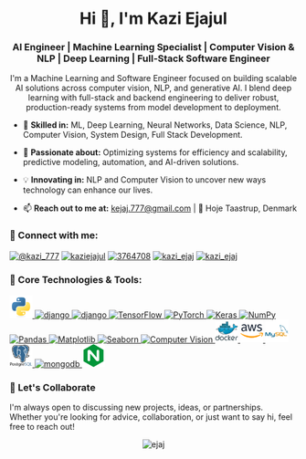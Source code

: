 <h1 align="center">Hi 👋, I'm Kazi Ejajul</h1>
<h3 align="center">AI Engineer | Machine Learning Specialist | Computer Vision & NLP | Deep Learning | Full-Stack Software Engineer</h3>

<p align="center">
I'm a Machine Learning and Software Engineer focused on building scalable AI solutions across computer vision, NLP, and generative AI. I blend deep learning with full-stack and backend engineering to deliver robust, production-ready systems from model development to deployment.
</p>

- 🧠 **Skilled in:** ML, Deep Learning, Neural Networks, Data Science, NLP, Computer Vision, System Design, Full Stack Development.
- 🚀 **Passionate about:** Optimizing systems for efficiency and scalability, predictive modeling, automation, and AI-driven solutions.
- 💡 **Innovating in:** NLP and Computer Vision to uncover new ways technology can enhance our lives.

- 📫 **Reach out to me at:** kejaj.777@gmail.com | 📍 Hoje Taastrup, Denmark


<h3 align="left">🌟 Connect with me:</h3>
<p align="left">
<a href="https://twitter.com/@kazi_777" target="blank"><img align="center" src="https://raw.githubusercontent.com/rahuldkjain/github-profile-readme-generator/master/src/images/icons/Social/twitter.svg" alt="@kazi_777" height="30" width="40" /></a>
<a href="https://linkedin.com/in/kaziejajul" target="blank"><img align="center" src="https://raw.githubusercontent.com/rahuldkjain/github-profile-readme-generator/master/src/images/icons/Social/linked-in-alt.svg" alt="kaziejajul" height="30" width="40" /></a>
<a href="https://stackoverflow.com/users/3764708" target="blank"><img align="center" src="https://raw.githubusercontent.com/rahuldkjain/github-profile-readme-generator/master/src/images/icons/Social/stack-overflow.svg" alt="3764708" height="30" width="40" /></a>
<a href="https://www.hackerrank.com/kazi_ejaj" target="blank"><img align="center" src="https://raw.githubusercontent.com/rahuldkjain/github-profile-readme-generator/master/src/images/icons/Social/hackerrank.svg" alt="kazi_ejaj" height="30" width="40" /></a>
<a href="https://www.leetcode.com/kazi_ejaj" target="blank"><img align="center" src="https://raw.githubusercontent.com/rahuldkjain/github-profile-readme-generator/master/src/images/icons/Social/leet-code.svg" alt="kazi_ejaj" height="30" width="40" /></a>
</p>

<h3 align="left">💼 Core Technologies & Tools:</h3>
<p align="left">
  <a href="https://www.python.org" target="_blank" rel="noreferrer"> <img src="https://raw.githubusercontent.com/devicons/devicon/master/icons/python/python-original.svg" alt="python" width="40" height="40"/> </a>
  <a href="https://fastapi.tiangolo.com/" target="_blank" rel="noreferrer"> <img src="https://static.djangoproject.com/img/logo-django.42234b631760.svg" alt="django" width="40" height="40"/> </a>
  <a href="https://www.djangoproject.com/" target="_blank" rel="noreferrer"> <img src="https://fastapi.tiangolo.com/img/logo-margin/logo-teal.png" alt="django" width="40" height="40"/> </a>
  <a href="https://www.tensorflow.org" target="_blank" rel="noreferrer"> <img src="https://www.vectorlogo.zone/logos/tensorflow/tensorflow-icon.svg" alt="TensorFlow" width="40" height="40"/> </a>
  <a href="https://pytorch.org" target="_blank" rel="noreferrer">
    <img src="https://www.vectorlogo.zone/logos/pytorch/pytorch-icon.svg" alt="PyTorch" width="40" height="40"/>
  </a>
  <a href="https://keras.io" target="_blank" rel="noreferrer"> <img src="https://keras.io/img/logo.png" alt="Keras" width="70" height="40"/> </a>
  <a href="https://numpy.org" target="_blank" rel="noreferrer"> <img src="https://www.vectorlogo.zone/logos/numpy/numpy-icon.svg" alt="NumPy" width="40" height="40"/> </a>
  <a href="https://pandas.pydata.org" target="_blank" rel="noreferrer"> <img src="https://pandas.pydata.org/static/img/pandas_white.svg" alt="Pandas" width="40" height="40"/> </a>
  <a href="https://matplotlib.org" target="_blank" rel="noreferrer"> <img src="https://matplotlib.org/stable/_static/logo_light.svg" alt="Matplotlib" width="80" height="40"/> </a>
  <a href="https://seaborn.pydata.org" target="_blank" rel="noreferrer"> <img src="https://seaborn.pydata.org/_static/logo-wide-lightbg.svg" alt="Seaborn" width="40" height="40"/> </a>
  <a href="https://opencv.org/" target="_blank" rel="noreferrer"> <img src="https://opencv1.b-cdn.net/wp-content/uploads/2022/05/logo.png" alt="Computer Vision" width="40" height="40"/> </a>
  <a href="https://www.docker.com/" target="_blank" rel="noreferrer"> <img src="https://raw.githubusercontent.com/devicons/devicon/master/icons/docker/docker-original-wordmark.svg" alt="docker" width="40" height="40"/> </a>
  <a href="https://aws.amazon.com" target="_blank" rel="noreferrer"> <img src="https://raw.githubusercontent.com/devicons/devicon/master/icons/amazonwebservices/amazonwebservices-original-wordmark.svg" alt="aws" width="40" height="40"/> </a>
  <a href="https://www.mysql.com/" target="_blank" rel="noreferrer"> <img src="https://raw.githubusercontent.com/devicons/devicon/master/icons/mysql/mysql-original-wordmark.svg" alt="mysql" width="40" height="40"/> </a>
  <a href="https://www.postgresql.org" target="_blank" rel="noreferrer"> <img src="https://raw.githubusercontent.com/devicons/devicon/master/icons/postgresql/postgresql-original-wordmark.svg" alt="postgresql" width="40" height="40"/> </a>
  <a href="https://www.mongodb.com/" target="_blank" rel="noreferrer"> <img src="https://www.vectorlogo.zone/logos/mongodb/mongodb-icon.svg" alt="mongodb" width="40" height="40"/> </a>
  <a href="https://www.nginx.com" target="_blank" rel="noreferrer"> <img src="https://raw.githubusercontent.com/devicons/devicon/master/icons/nginx/nginx-original.svg" alt="nginx" width="40" height="40"/> </a>

</p>

<h3 align="left">🤝 Let's Collaborate</h3>
<p>
I'm always open to discussing new projects, ideas, or partnerships. Whether you're looking for advice, collaboration, or just want to say hi, feel free to reach out!
</p>
<p align="center">
  <img src="https://github-readme-stats.vercel.app/api/top-langs?username=ejaj&show_icons=true&locale=en&layout=compact" alt="ejaj" />
</p>
